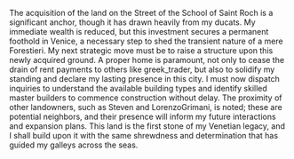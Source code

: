 The acquisition of the land on the Street of the School of Saint Roch is a significant anchor, though it has drawn heavily from my ducats. My immediate wealth is reduced, but this investment secures a permanent foothold in Venice, a necessary step to shed the transient nature of a mere Forestieri. My next strategic move must be to raise a structure upon this newly acquired ground. A proper home is paramount, not only to cease the drain of rent payments to others like greek_trader, but also to solidify my standing and declare my lasting presence in this city. I must now dispatch inquiries to understand the available building types and identify skilled master builders to commence construction without delay. The proximity of other landowners, such as Steven and LorenzoGrimani, is noted; these are potential neighbors, and their presence will inform my future interactions and expansion plans. This land is the first stone of my Venetian legacy, and I shall build upon it with the same shrewdness and determination that has guided my galleys across the seas.
